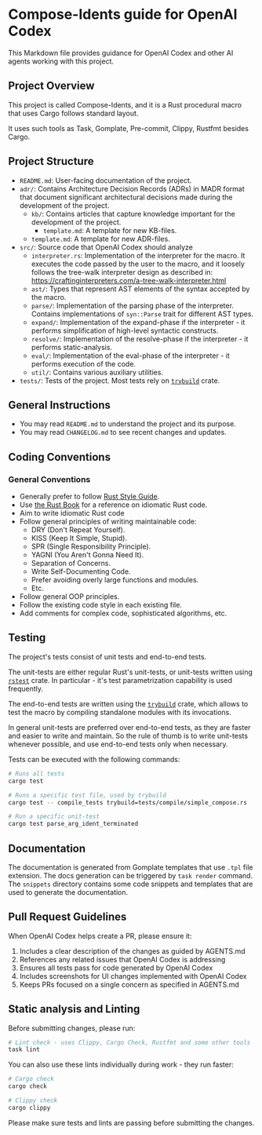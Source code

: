 # Compose-Idents guide for OpenAI Codex

This Markdown file provides guidance for OpenAI Codex and other AI agents working with this project.

## Project Overview

This project is called Compose-Idents, and it is a Rust procedural macro that uses Cargo follows standard layout.

It uses such tools as Task, Gomplate, Pre-commit, Clippy, Rustfmt besides Cargo.

## Project Structure

- `README.md`: User-facing documentation of the project.
- `adr/`: Contains Architecture Decision Records (ADRs) in MADR format that document significant architectural decisions
          made during the development of the project.
    - `kb/`: Contains articles that capture knowledge important for the development of the project.
        - `template.md`: A template for new KB-files.
    - `template.md`: A template for new ADR-files.
- `src/`: Source code that OpenAI Codex should analyze
    - `interpreter.rs`: Implementation of the interpreter for the macro. It executes the code passed by the user to
                        the macro, and it loosely follows the tree-walk interpreter design as described in:
                        https://craftinginterpreters.com/a-tree-walk-interpreter.html
    - `ast/`: Types that represent AST elements of the syntax accepted by the macro.
    - `parse/`: Implementation of the parsing phase of the interpreter. Contains implementations of `syn::Parse` trait
                for different AST types.
    - `expand/`: Implementation of the expand-phase if the interpreter - it performs simplification of high-level
                 syntactic constructs.
    - `resolve/`: Implementation of the resolve-phase if the interpreter - it performs static-analysis.
    - `eval/`: Implementation of the eval-phase of the interpreter - it performs execution of the code.
    - `util/`: Contains various auxiliary utilities.
- `tests/`: Tests of the project. Most tests rely on [`trybuild`][1] crate.

## General Instructions

- You may read `README.md` to understand the project and its purpose.
- You may read `CHANGELOG.md` to see recent changes and updates.

## Coding Conventions

### General Conventions

- Generally prefer to follow [Rust Style Guide](https://doc.rust-lang.org/stable/style-guide/).
- Use [the Rust Book](https://doc.rust-lang.org/stable/book/index.html) for a reference on idiomatic Rust code.
- Aim to write idiomatic Rust code
- Follow general principles of writing maintainable code:
  - DRY (Don't Repeat Yourself).
  - KISS (Keep It Simple, Stupid).
  - SPR (Single Responsibility Principle).
  - YAGNI (You Aren't Gonna Need It).
  - Separation of Concerns.
  - Write Self-Documenting Code.
  - Prefer avoiding overly large functions and modules.
  - Etc.
- Follow general OOP principles.
- Follow the existing code style in each existing file.
- Add comments for complex code, sophisticated algorithms, etc.

## Testing

The project's tests consist of unit tests and end-to-end tests.

The unit-tests are either regular Rust's unit-tests, or unit-tests written using [`rstest`][2] crate. In particular -
it's test parametrization capability is used frequently.

The end-to-end tests are written using the [`trybuild`][1] crate, which allows to test the macro by compiling standalone
modules with its invocations.

In general unit-tests are preferred over end-to-end tests, as they are faster and easier to write and maintain. So the
rule of thumb is to write unit-tests whenever possible, and use end-to-end tests only when necessary.

Tests can be executed with the following commands:

```bash
# Runs all tests
cargo test

# Runs a specific test file, used by trybuild
cargo test -- compile_tests trybuild=tests/compile/simple_compose.rs

# Run a specific unit-test
cargo test parse_arg_ident_terminated
```

## Documentation

The documentation is generated from Gomplate templates that use `.tpl` file extension. The docs generation can be
triggered by `task render` command. The `snippets` directory contains some code snippets and templates that are used
to generate the documentation.

## Pull Request Guidelines

When OpenAI Codex helps create a PR, please ensure it:

1. Includes a clear description of the changes as guided by AGENTS.md
2. References any related issues that OpenAI Codex is addressing
3. Ensures all tests pass for code generated by OpenAI Codex
4. Includes screenshots for UI changes implemented with OpenAI Codex
5. Keeps PRs focused on a single concern as specified in AGENTS.md

## Static analysis and Linting

Before submitting changes, please run:
```bash
# Lint check - uses Clippy, Cargo Check, Rustfmt and some other tools
task lint
```

You can also use these lints individually during work - they run faster:
```bash
# Cargo check
cargo check

# Clippy check
cargo clippy
```

Please make sure tests and lints are passing before submitting the changes.

[1]: https://docs.rs/trybuild/
[2]: https://docs.rs/rstest/
